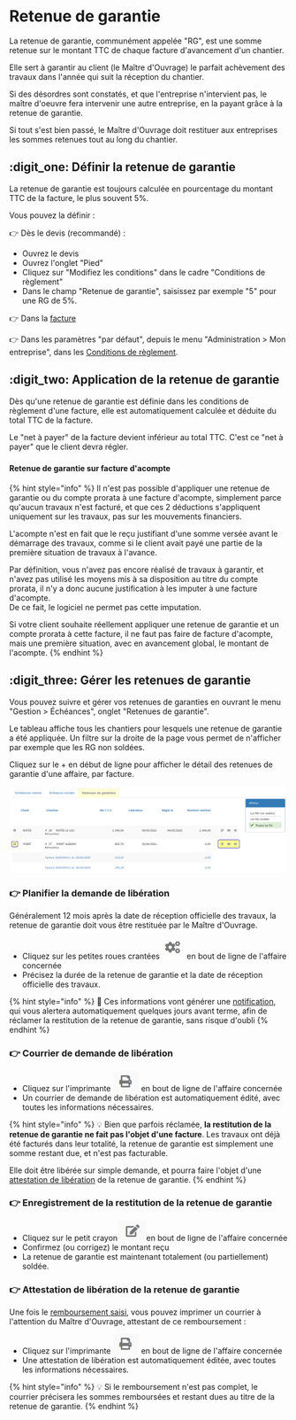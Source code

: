 # Retenue de garantie

La retenue de garantie, communément appelée "RG", est une somme retenue sur le montant TTC de chaque facture d'avancement d'un chantier.

Elle sert à garantir au client (le Maître d'Ouvrage) le parfait achèvement des travaux dans l'année qui suit la réception du chantier.

Si des désordres sont constatés, et que l'entreprise n'intervient pas, le maître d'oeuvre fera intervenir une autre entreprise, en la payant grâce à la retenue de garantie.

Si tout s'est bien passé, le Maître d'Ouvrage doit restituer aux entreprises les sommes retenues tout au long du chantier.

## :digit_one: Définir la retenue de garantie

La retenue de garantie est toujours calculée en pourcentage du montant TTC de la facture, le plus souvent 5%.

Vous pouvez la définir :

:point_right: Dès le devis (recommandé) :

* Ouvrez le devis
* Ouvrez l'onglet "Pied"
* Cliquez sur "Modifiez les conditions" dans le cadre "Conditions de règlement"
* Dans le champ "Retenue de garantie", saisissez par exemple "5" pour une RG de 5%.

:point_right: Dans la [facture](../les-factures/deductions-et-majorations.md#retenue-de-garantie-plus-dinformations)

:point_right: Dans les paramètres "par défaut", depuis le menu "Administration > Mon entreprise", dans les [Conditions de règlement](../../aide-au-demarrage/parametrage-de-mon-entreprise/conditions-de-reglement.md#retenue-de-garantie).

## :digit_two: Application de la retenue de garantie

Dès qu'une retenue de garantie est définie dans les conditions de règlement d'une facture, elle est automatiquement calculée et déduite du total TTC de la facture.

Le "net à payer" de la facture devient inférieur au total TTC. C'est ce "net à payer" que le client devra régler.

###

#### Retenue de garantie sur facture d'acompte

{% hint style="info" %}
Il n'est pas possible d'appliquer une retenue de garantie ou du compte prorata à une facture d'acompte, simplement parce qu'aucun travaux n'est facturé, et que ces 2 déductions s'appliquent uniquement sur les travaux, pas sur les mouvements financiers.

L'acompte n'est en fait que le reçu justifiant d'une somme versée avant le démarrage des travaux, comme si le client avait payé une partie de la première situation de travaux à l'avance.

Par définition, vous n'avez pas encore réalisé de travaux à garantir, et n'avez pas utilisé les moyens mis à sa disposition au titre du compte prorata, il n'y a donc aucune justification à les imputer à une facture d'acompte.\
De ce fait, le logiciel ne permet pas cette imputation.

Si votre client souhaite réellement appliquer une retenue de garantie et un compte prorata à cette facture, il ne faut pas faire de facture d'acompte, mais une première situation, avec en avancement global, le montant de l'acompte.
{% endhint %}



## :digit_three: Gérer les retenues de garantie

Vous pouvez suivre et gérer vos retenues de garanties en ouvrant le menu "Gestion > Échéances", onglet "Retenues de garantie".

Le tableau affiche tous les chantiers pour lesquels une retenue de garantie a été appliquée. Un filtre sur la droite de la page vous permet de n'afficher par exemple que les RG non soldées.

Cliquez sur le  +  en début de ligne pour afficher le détail des retenues de garantie d'une affaire, par facture.

![](../../.gitbook/assets/screenshot-144d-.png)



### :point_right: Planifier la demande de libération

Généralement 12 mois après la date de réception officielle des travaux, la retenue de garantie doit vous être restituée par le Maître d'Ouvrage.

* Cliquez sur les petites roues crantées ![](../../.gitbook/assets/screenshot-145-.png) en bout de ligne de l'affaire concernée
* Précisez la durée de la retenue de garantie et la date de réception officielle des travaux.

{% hint style="info" %}
:bell: Ces informations vont générer une [notification](../../les-plus-du-logiciel/notifications.md#notification-pour-restitution-de-la-retenue-de-garantie), qui vous alertera automatiquement quelques jours avant terme, afin de réclamer la restitution de la retenue de garantie, sans risque d'oubli
{% endhint %}



### :point_right: Courrier de demande de libération

* Cliquez sur l'imprimante ![](../../.gitbook/assets/screenshot-146-.png) en bout de ligne de l'affaire concernée
* Un courrier de demande de libération est automatiquement édité, avec toutes les informations nécessaires.

{% hint style="info" %}
:bulb: Bien que parfois réclamée, **la restitution de la retenue de garantie ne fait pas l'objet d'une facture**. Les travaux ont déjà été facturés dans leur totalité, la retenue de garantie est simplement une somme restant due, et n'est pas facturable.

Elle doit être libérée sur simple demande, et pourra faire l'objet d'une [attestation de libération](retenue-de-garantie.md#attestation-de-liberation-de-la-retenue-de-garantie) de la retenue de garantie.
{% endhint %}



### :point_right: Enregistrement de la restitution de la retenue de garantie

* Cliquez sur le petit crayon![](../../.gitbook/assets/screenshot-147-.png)en bout de ligne de l'affaire concernée
* Confirmez (ou corrigez) le montant reçu
* La retenue de garantie est maintenant totalement (ou partiellement) soldée.



### :point_right: Attestation de libération de la retenue de garantie

Une fois le [remboursement saisi](retenue-de-garantie.md#enregistrement-de-la-restitution-de-la-retenue-de-garantie), vous pouvez imprimer un courrier à l'attention du Maître d'Ouvrage, attestant de ce remboursement :

* Cliquez sur l'imprimante ![](../../.gitbook/assets/screenshot-146-.png) en bout de ligne de l'affaire concernée
* Une attestation de libération est automatiquement éditée, avec toutes les informations nécessaires.

{% hint style="info" %}
:bulb: Si le remboursement n'est pas complet, le courrier précisera les sommes remboursées et restant dues au titre de la retenue de garantie.
{% endhint %}
